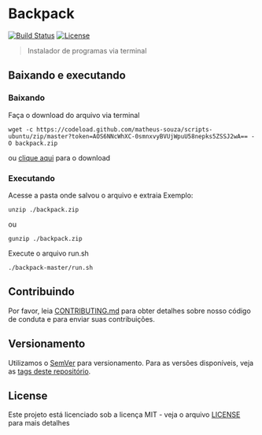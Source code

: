 # Backpack

[![Build Status](https://travis-ci.com/matheus-souza/backpack.svg?token=pwwRacxRctSe4sFuK9HA&branch=master)](https://travis-ci.com/matheus-souza/backpack)
[![License](https://img.shields.io/badge/license-MIT-blue.svg)](https://raw.githubusercontent.com/matheus-souza/scripts-ubuntu/master/LICENSE?token=AOS6NKNerpMWxI0PMIv098_vLDeDpyEyks5ZUlUbwA%3D%3D)

> Instalador de programas via terminal

## Baixando e executando

### Baixando

Faça o download do arquivo via terminal
```
wget -c https://codeload.github.com/matheus-souza/scripts-ubuntu/zip/master?token=AOS6NNcWhXC-0smnxvyBVUjWpuU58nepks5ZSSJ2wA== -O backpack.zip
```

ou [clique aqui]() para o download

### Executando
Acesse a pasta onde salvou o arquivo e extraia
Exemplo:
```
unzip ./backpack.zip
```
ou
```
gunzip ./backpack.zip
```
Execute o arquivo run.sh
```
./backpack-master/run.sh
```

## Contribuindo

Por favor, leia [CONTRIBUTING.md](https://gist.github.com/PurpleBooth/b24679402957c63ec426) para obter detalhes sobre nosso código de conduta e para enviar suas contribuições.

## Versionamento

Utilizamos o [SemVer](http://semver.org/) para versionamento. Para as versões disponíveis, veja as [tags deste repositório](https://github.com/your/project/tags).

## License

Este projeto está licenciado sob a licença MIT - veja o arquivo [LICENSE](LICENSE) para mais detalhes
